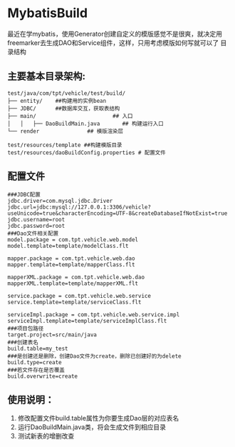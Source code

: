 # MybatisBuild
最近在学mybatis，使用Generator创建自定义的模版感觉不是很爽，就决定用freemarker去生成DAO和Service组件，这样，只用考虑模版如何写就可以了
目录结构
## 主要基本目录架构:

```
test/java/com/tpt/vehicle/test/build/
├── entity/    ##构建用的实例bean
├── JDBC/      ##数据库交互，获取表结构
├── main/                        ## 入口
│   │	├── DaoBuildMain.java       ## 构建运行入口
└── render               ## 模版渲染层

test/resources/template ##构建模版目录
test/resources/daoBuildConfig.properties # 配置文件
```

## 配置文件
```
###JDBC配置
jdbc.driver=com.mysql.jdbc.Driver
jdbc.url=jdbc:mysql://127.0.0.1:3306/vehicle?useUnicode=true&characterEncoding=UTF-8&createDatabaseIfNotExist=true
jdbc.username=root
jdbc.password=root
###Dao文件相关配置
model.package = com.tpt.vehicle.web.model
model.template=template/modelClass.flt

mapper.package = com.tpt.vehicle.web.dao
mapper.template=template/mapperClass.flt

mapperXML.package = com.tpt.vehicle.web.dao
mapperXML.template=template/mapperXML.flt

service.package = com.tpt.vehicle.web.service
service.template=template/serviceClass.flt

serviceImpl.package = com.tpt.vehicle.web.service.impl
serviceImpl.template=template/serviceImplClass.flt
###项目包路径
target.project=src/main/java
###创建表名
build.table=my_test
###是创建还是删除，创建Dao文件为create，删除已创建好的为delete
build.type=create
###若文件存在是否覆盖
build.overwrite=create
```
## 使用说明：
1. 修改配置文件build.table属性为你要生成Dao层的对应表名
2. 运行DaoBuildMain.java类，将会生成文件到相应目录
3. 测试新表的增删改查
